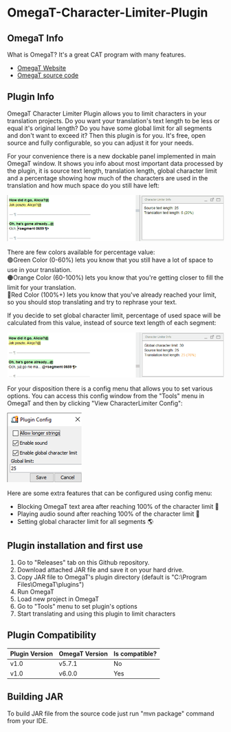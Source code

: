 # OmegaT-Character-Limiter-Plugin

## OmegaT Info

What is OmegaT? It's a great CAT program with many features.

* [OmegaT Website](https://omegat.org/)
* [OmegaT source code](https://github.com/omegat-org/omegat)

## Plugin Info

OmegaT Character Limiter Plugin allows you to limit characters in your
translation projects. Do you want your translation's text length
to be less or equal it's original length? Do you have some global
limit for all segments and don't want to exceed it? Then this plugin
is for you.
It's free, open source and fully configurable, 
so you can adjust it for your needs.

For your convenience there is a new dockable panel implemented
in main OmegaT window. It shows you info about most important
data processed by the plugin, it is source text length, translation length,
global character limit and a percentage showing how much of the characters
are used in the translation and how much space do you still have left:

<img src="img\block_text.gif">

There are few colors available for percentage value:<br>
🟢Green Color (0-60%) lets you know that 
you still have a lot of space to use in your translation.<br>
🟠Orange Color (60-100%) lets you know
that you're getting closer to fill the limit for your translation.<br>
🔴Red Color (100%+) lets you know that
you've already reached your limit, so you should stop translating
and try to rephrase your text.

If you decide to set global character limit, percentage of used
space will be calculated from this value, instead of source
text length of each segment:

<img src="img\global_limit.gif">

For your disposition there is a config menu that allows you to
set various options. You can access this config window from the
"Tools" menu in OmegaT and then by clicking "View CharacterLimiter Config":

<img src="img\config.png">

Here are some extra features that can be configured using config menu:

* Blocking OmegaT text area after reaching 100% of the character limit :no_entry_sign:
* Playing audio sound after reaching 100% of the character limit :musical_note:
* Setting global character limit for all segments :earth_americas:

## Plugin installation and first use

1. Go to "Releases" tab  on this Github repository.
2. Download attached JAR file and save it on your hard drive.
3. Copy JAR file to OmegaT's plugin directory
(default is "C:\Program Files\OmegaT\plugins")
4. Run OmegaT
5. Load new project in OmegaT
6. Go to "Tools" menu to set plugin's options
7. Start translating and using this plugin to limit characters

## Plugin Compatibility

| Plugin Version | OmegaT Version | Is compatible? |
|----------------|----------------|----------------|
| v1.0           | v5.7.1         | No             |
| v1.0           | v6.0.0         | Yes            |

## Building JAR

To build JAR file from the source code just run "mvn package"
command from your IDE.